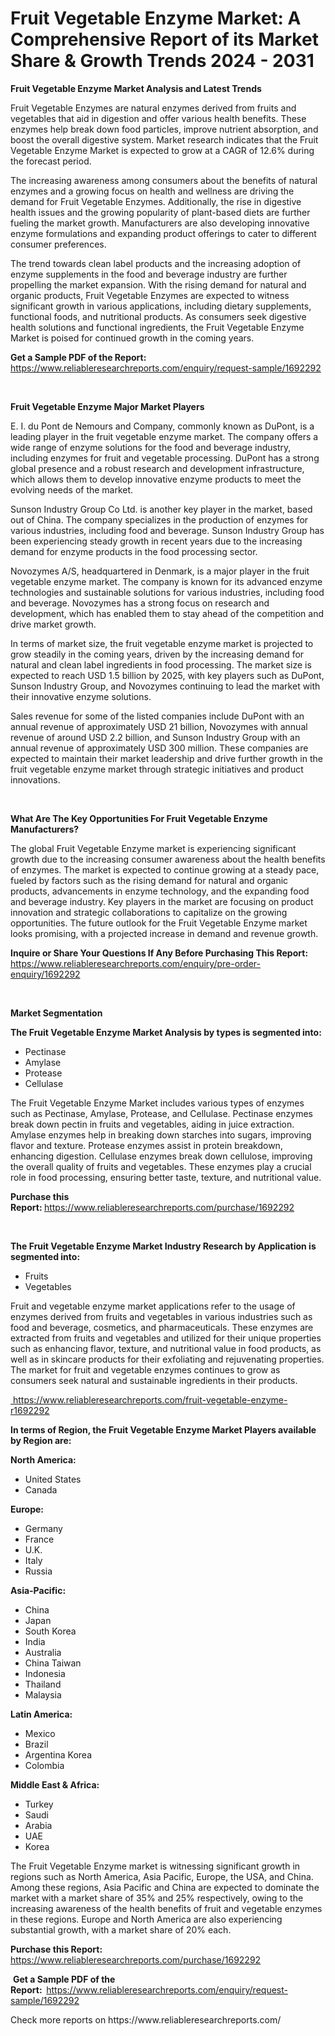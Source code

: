 <p><h1>Fruit Vegetable Enzyme Market: A Comprehensive Report of its Market Share & Growth Trends 2024 - 2031</h1></p><p><strong>Fruit Vegetable Enzyme Market Analysis and Latest Trends</strong></p>
<p><p>Fruit Vegetable Enzymes are natural enzymes derived from fruits and vegetables that aid in digestion and offer various health benefits. These enzymes help break down food particles, improve nutrient absorption, and boost the overall digestive system. Market research indicates that the Fruit Vegetable Enzyme Market is expected to grow at a CAGR of 12.6% during the forecast period.</p><p>The increasing awareness among consumers about the benefits of natural enzymes and a growing focus on health and wellness are driving the demand for Fruit Vegetable Enzymes. Additionally, the rise in digestive health issues and the growing popularity of plant-based diets are further fueling the market growth. Manufacturers are also developing innovative enzyme formulations and expanding product offerings to cater to different consumer preferences.</p><p>The trend towards clean label products and the increasing adoption of enzyme supplements in the food and beverage industry are further propelling the market expansion. With the rising demand for natural and organic products, Fruit Vegetable Enzymes are expected to witness significant growth in various applications, including dietary supplements, functional foods, and nutritional products. As consumers seek digestive health solutions and functional ingredients, the Fruit Vegetable Enzyme Market is poised for continued growth in the coming years.</p></p>
<p><strong>Get a Sample PDF of the Report:&nbsp;</strong> <a href="https://www.reliableresearchreports.com/enquiry/request-sample/1692292">https://www.reliableresearchreports.com/enquiry/request-sample/1692292</a></p>
<p>&nbsp;</p>
<p><strong>Fruit Vegetable Enzyme Major Market Players</strong></p>
<p><p>E. I. du Pont de Nemours and Company, commonly known as DuPont, is a leading player in the fruit vegetable enzyme market. The company offers a wide range of enzyme solutions for the food and beverage industry, including enzymes for fruit and vegetable processing. DuPont has a strong global presence and a robust research and development infrastructure, which allows them to develop innovative enzyme products to meet the evolving needs of the market.</p><p>Sunson Industry Group Co Ltd. is another key player in the market, based out of China. The company specializes in the production of enzymes for various industries, including food and beverage. Sunson Industry Group has been experiencing steady growth in recent years due to the increasing demand for enzyme products in the food processing sector.</p><p>Novozymes A/S, headquartered in Denmark, is a major player in the fruit vegetable enzyme market. The company is known for its advanced enzyme technologies and sustainable solutions for various industries, including food and beverage. Novozymes has a strong focus on research and development, which has enabled them to stay ahead of the competition and drive market growth.</p><p>In terms of market size, the fruit vegetable enzyme market is projected to grow steadily in the coming years, driven by the increasing demand for natural and clean label ingredients in food processing. The market size is expected to reach USD 1.5 billion by 2025, with key players such as DuPont, Sunson Industry Group, and Novozymes continuing to lead the market with their innovative enzyme solutions.</p><p>Sales revenue for some of the listed companies include DuPont with an annual revenue of approximately USD 21 billion, Novozymes with annual revenue of around USD 2.2 billion, and Sunson Industry Group with an annual revenue of approximately USD 300 million. These companies are expected to maintain their market leadership and drive further growth in the fruit vegetable enzyme market through strategic initiatives and product innovations.</p></p>
<p>&nbsp;</p>
<p><strong>What Are The Key Opportunities For Fruit Vegetable Enzyme Manufacturers?</strong></p>
<p><p>The global Fruit Vegetable Enzyme market is experiencing significant growth due to the increasing consumer awareness about the health benefits of enzymes. The market is expected to continue growing at a steady pace, fueled by factors such as the rising demand for natural and organic products, advancements in enzyme technology, and the expanding food and beverage industry. Key players in the market are focusing on product innovation and strategic collaborations to capitalize on the growing opportunities. The future outlook for the Fruit Vegetable Enzyme market looks promising, with a projected increase in demand and revenue growth.</p></p>
<p><strong>Inquire or Share Your Questions If Any Before Purchasing This Report:</strong> <a href="https://www.reliableresearchreports.com/enquiry/pre-order-enquiry/1692292">https://www.reliableresearchreports.com/enquiry/pre-order-enquiry/1692292</a></p>
<p>&nbsp;</p>
<p><strong>Market Segmentation</strong></p>
<p><strong>The Fruit Vegetable Enzyme Market Analysis by types is segmented into:</strong></p>
<p><ul><li>Pectinase</li><li>Amylase</li><li>Protease</li><li>Cellulase</li></ul></p>
<p><p>The Fruit Vegetable Enzyme Market includes various types of enzymes such as Pectinase, Amylase, Protease, and Cellulase. Pectinase enzymes break down pectin in fruits and vegetables, aiding in juice extraction. Amylase enzymes help in breaking down starches into sugars, improving flavor and texture. Protease enzymes assist in protein breakdown, enhancing digestion. Cellulase enzymes break down cellulose, improving the overall quality of fruits and vegetables. These enzymes play a crucial role in food processing, ensuring better taste, texture, and nutritional value.</p></p>
<p><strong>Purchase this Report:&nbsp;</strong><a href="https://www.reliableresearchreports.com/purchase/1692292">https://www.reliableresearchreports.com/purchase/1692292</a></p>
<p>&nbsp;</p>
<p><strong>The Fruit Vegetable Enzyme Market Industry Research by Application is segmented into:</strong></p>
<p><ul><li>Fruits</li><li>Vegetables</li></ul></p>
<p><p>Fruit and vegetable enzyme market applications refer to the usage of enzymes derived from fruits and vegetables in various industries such as food and beverage, cosmetics, and pharmaceuticals. These enzymes are extracted from fruits and vegetables and utilized for their unique properties such as enhancing flavor, texture, and nutritional value in food products, as well as in skincare products for their exfoliating and rejuvenating properties. The market for fruit and vegetable enzymes continues to grow as consumers seek natural and sustainable ingredients in their products.</p></p>
<p><a href="https://www.reliableresearchreports.com/fruit-vegetable-enzyme-r1692292">&nbsp;https://www.reliableresearchreports.com/fruit-vegetable-enzyme-r1692292</a></p>
<p><strong>In terms of Region, the Fruit Vegetable Enzyme Market Players available by Region are:</strong></p>
<p>
    <p> <strong> North America: </strong>
        <ul>
            <li>United States</li>
            <li>Canada</li>
        </ul>
        </p> 
    <p> <strong> Europe: </strong>
        <ul>
            <li>Germany</li>
            <li>France</li>
            <li>U.K.</li>
            <li>Italy</li>
            <li>Russia</li>
        </ul>
        </p> 
    <p> <strong> Asia-Pacific: </strong>
        <ul>
            <li>China</li>
            <li>Japan</li>
            <li>South Korea</li>
            <li>India</li>
            <li>Australia</li>
            <li>China Taiwan</li>
            <li>Indonesia</li>
            <li>Thailand</li>
            <li>Malaysia</li>
        </ul>
        </p> 
    <p> <strong> Latin America: </strong>
        <ul>
            <li>Mexico</li>
            <li>Brazil</li>
            <li>Argentina Korea</li>
            <li>Colombia</li>
        </ul>
        </p> 
    <p> <strong> Middle East & Africa: </strong>
        <ul>
            <li>Turkey</li>
            <li>Saudi</li>
            <li>Arabia</li>
            <li>UAE</li>
            <li>Korea</li>
        </ul>
    </p>
    </p>
<p><p>The Fruit Vegetable Enzyme market is witnessing significant growth in regions such as North America, Asia Pacific, Europe, the USA, and China. Among these regions, Asia Pacific and China are expected to dominate the market with a market share of 35% and 25% respectively, owing to the increasing awareness of the health benefits of fruit and vegetable enzymes in these regions. Europe and North America are also experiencing substantial growth, with a market share of 20% each.</p></p>
<p><strong>Purchase this Report: </strong><a href="https://www.reliableresearchreports.com/purchase/1692292">https://www.reliableresearchreports.com/purchase/1692292</a></p>
<p>&nbsp;<strong>Get a Sample PDF of the Report:&nbsp;&nbsp;</strong><a href="https://www.reliableresearchreports.com/enquiry/request-sample/1692292">https://www.reliableresearchreports.com/enquiry/request-sample/1692292</a></p>
<p><strong></strong></p>
<p>Check more reports on https://www.reliableresearchreports.com/</p>